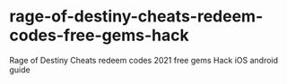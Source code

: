 # rage-of-destiny-cheats-redeem-codes-free-gems-hack
Rage of Destiny Cheats redeem codes 2021 free gems Hack iOS android guide
